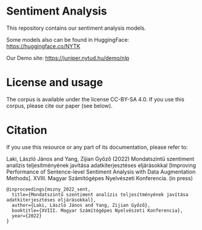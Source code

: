 # Sentiment Analysis

This repository contains our sentiment analysis models.

Some models also can be found in HuggingFace: https://huggingface.co/NYTK

Our Demo site: https://juniper.nytud.hu/demo/nlp

# License and usage
The corpus is available under the license CC-BY-SA 4.0. If you use this corpus, please cite our paper (see below).

# Citation
If you use this resource or any part of its documentation, please refer to:

Laki, László János and Yang, Zijian Győző (2022) Mondatszintű szentiment analízis teljesítményének javítása adatkiterjesztéses eljárásokkal [Improving Performance of Sentence-level Sentiment Analysis with Data Augmentation Methods]. XVIII. Magyar Számítógépes Nyelvészeti Konferencia. (in press)

```
@inproceedings{mszny_2022_sent,
  title={Mondatszintű szentiment analízis teljesítményének javítása adatkiterjesztéses eljárásokkal},
  author={Laki, László János and Yang, Zijian Győző},
  booktitle={XVIII. Magyar Számítógépes Nyelvészeti Konferencia},
  year={2022}
}
```
